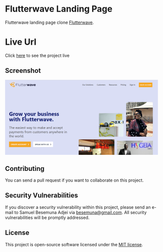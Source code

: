 # Flutterwave Landing Page
Flutterwave landing page clone [Flutterwave](https://flutterwave.com). 

# Live Url
Click [here](https://besemuna.github.io/flutterwave-landingpage-tailwindcss/) to see the project live 


## Screenshot

![dashboard](screenshots/one.PNG)


## Contributing

You can send a pull request if you want to collaborate on this project.

## Security Vulnerabilities

If you discover a security vulnerability within this project, please send an e-mail to Samuel Besemuna Adjei via [besemuna@gmail.com](mailto:besemuna@gmail.com). All security vulnerabilities will be promptly addressed.

## License

This project is open-source software licensed under the [MIT license](https://opensource.org/licenses/MIT).